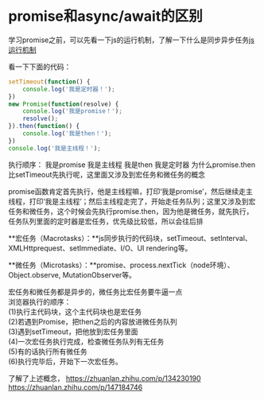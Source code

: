 # promise和async/await的区别

学习promise之前，可以先看一下js的运行机制，了解一下什么是同步异步任务[js运行机制](./4.md)

看一下下面的代码：
```js
setTimeout(function() {
    console.log('我是定时器！');
})
new Promise(function(resolve) {
    console.log('我是promise！');
    resolve();
}).then(function() {
    console.log('我是then！');
})
console.log('我是主线程！');
```
执行顺序：
我是promise
我是主线程
我是then
我是定时器
为什么promise.then比setTimeout先执行呢，这里面又涉及到宏任务和微任务的概念

promise函数肯定首先执行，他是主线程嘛，打印‘我是promise’，然后继续走主线程，打印‘我是主线程’；然后主线程走完了，开始走任务队列；这里又涉及到宏任务和微任务，这个时候会先执行promise.then，因为他是微任务，就先执行，任务队列里面的定时器是宏任务，优先级比较低，所以会往后排

**宏任务（Macrotasks）：**js同步执行的代码块，setTimeout、setInterval、XMLHttprequest、setImmediate、I/O、UI rendering等。

**微任务（Microtasks）：**promise、process.nextTick（node环境）、Object.observe, MutationObserver等。

宏任务和微任务都是异步的，微任务比宏任务要牛逼一点<br>
浏览器执行的顺序：<br>
(1)执行主代码块，这个主代码块也是宏任务<br>
(2)若遇到Promise，把then之后的内容放进微任务队列<br>
(3)遇到setTimeout，把他放到宏任务里面<br>
(4)一次宏任务执行完成，检查微任务队列有无任务<br>
(5)有的话执行所有微任务<br>
(6)执行完毕后，开始下一次宏任务。<br>

了解了上述概念，
https://zhuanlan.zhihu.com/p/134230190
https://zhuanlan.zhihu.com/p/147184746
